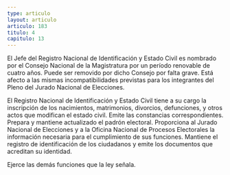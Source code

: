 ```yaml
---
type: articulo
layout: articulo
articulo: 183
titulo: 4
capitulo: 13
---
```

El Jefe del Registro Nacional de Identificación y Estado Civil es nombrado por el Consejo Nacional de la Magistratura por un período renovable de cuatro años. Puede ser removido por dicho Consejo por falta grave. Está afecto a las mismas incompatibilidades previstas para los integrantes del Pleno del Jurado Nacional de Elecciones.

El Registro Nacional de Identificación y Estado Civil tiene a su cargo la inscripción de los nacimientos, matrimonios, divorcios, defunciones, y otros actos que modifican el estado civil. Emite las constancias correspondientes. Prepara y mantiene actualizado el padrón electoral. Proporciona al Jurado Nacional de Elecciones y a la Oficina Nacional de Procesos Electorales la información necesaria para el cumplimiento de sus funciones. Mantiene el registro de identificación de los ciudadanos y emite los documentos que acreditan su identidad.

Ejerce las demás funciones que la ley señala.
